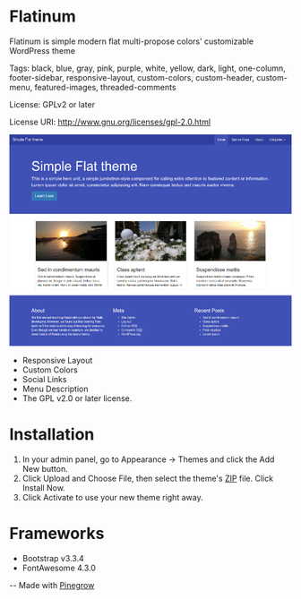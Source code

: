 Flatinum
========
Flatinum is simple modern flat multi-propose colors' customizable WordPress theme

Tags: black, blue, gray, pink, purple, white, yellow, dark, light, one-column, footer-sidebar, responsive-layout, custom-colors, custom-header, custom-menu, featured-images, threaded-comments

License: GPLv2 or later

License URI: http://www.gnu.org/licenses/gpl-2.0.html

![Screenshot](https://raw.githubusercontent.com/MhdAljuboori/Flatinum/master/screenshot.png)


* Responsive Layout
* Custom Colors
* Social Links
* Menu Description
* The GPL v2.0 or later license.


Installation
=============

1. In your admin panel, go to Appearance -> Themes and click the Add New button.
2. Click Upload and Choose File, then select the theme's [ZIP](https://github.com/MhdAljuboori/Flatinum/archive/master.zip) file. Click Install Now.
3. Click Activate to use your new theme right away.

Frameworks
==========

* Bootstrap v3.3.4
* FontAwesome 4.3.0

--
Made with [Pinegrow](http://pinegrow.com)